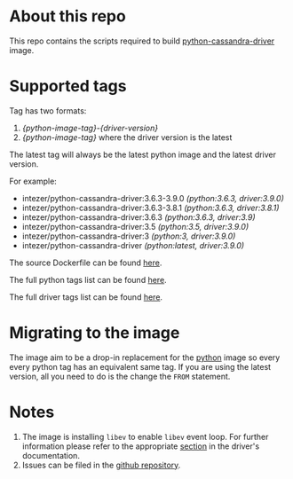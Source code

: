 # About this repo
This repo contains the scripts required to build
[python-cassandra-driver](https://hub.docker.com/r/intezer/python-cassandra-driver/) image.

# Supported tags
Tag has two formats:
1. *{python-image-tag}*-*{driver-version}*
2. *{python-image-tag}* where the driver version is the latest

The latest tag will always be the latest python image and the latest driver version.

For example:
* intezer/python-cassandra-driver:3.6.3-3.9.0 _(python:3.6.3, driver:3.9.0)_
* intezer/python-cassandra-driver:3.6.3-3.8.1 _(python:3.6.3, driver:3.8.1)_
* intezer/python-cassandra-driver:3.6.3 _(python:3.6.3, driver:3.9)_
* intezer/python-cassandra-driver:3.5 _(python:3.5, driver:3.9.0)_
* intezer/python-cassandra-driver:3 _(python:3, driver:3.9.0)_
* intezer/python-cassandra-driver _(python:latest, driver:3.9.0)_

The source Dockerfile can be found [here](https://github.com/intezer/python-cassandra-driver/blob/master/Dockerfile).

The full python tags list can be found [here](https://github.com/intezer/python-cassandra-driver/blob/master/python-versions.txt).

The full driver tags list can be found [here](https://github.com/intezer/python-cassandra-driver/blob/master/driver-versions.txt).

# Migrating to the image
The image aim to be a drop-in replacement for the [python](https://hub.docker.com/_/python/) image so every every
python tag has an equivalent same tag. If you are using the latest version, all you need to do is the change the `FROM` statement.

# Notes
1. The image is installing `libev` to enable `libev` event loop. For further information please refer to the appropriate
[section](http://datastax.github.io/python-driver/installation.html#libev-support) in the driver's documentation.
2. Issues can be filed in the [github repository](https://github.com/intezer/python-cassandra-driver).
